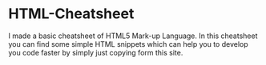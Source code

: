 # HTML-Cheatsheet
I made a basic cheatsheet of HTML5 Mark-up Language.
In this cheatsheet you can find some simple HTML snippets which can help you to develop you code faster by  simply just copying form this site.
